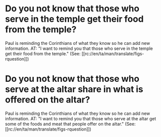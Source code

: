 # Do you not know that those who serve in the temple get their food from the temple?

Paul is reminding the Corinthians of what they know so he can add new information. AT: "I want to remind you that those who serve in the temple get their food from the temple." (See: [[rc://en/ta/man/translate/figs-rquestion]])

# Do you not know that those who serve at the altar share in what is offered on the altar?

Paul is reminding the Corinthians of what they know so he can add new information. AT: "I want to remind you that those who serve at the altar get some of the foods and meat that people offer on the altar." (See: [[rc://en/ta/man/translate/figs-rquestion]])

